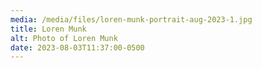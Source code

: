 ```yaml
---
media: /media/files/loren-munk-portrait-aug-2023-1.jpg
title: Loren Munk
alt: Photo of Loren Munk
date: 2023-08-03T11:37:00-0500
---
```

